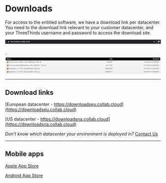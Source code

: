 # Downloads

For access to the entitled software, we have a download link per datacenter.
You need to the download link relevant to your customer datacenter, and your ThreeThirds username and password to access the download site.

![Verse Status](/assets/images/screen-shots/help/downloads-eu.png)

---

## Download links

[European datacenter - https://downloadseu.collab.cloud](https://downloadseu.collab.cloud)

[US datacenter - https://downloadsna.collab.cloud](https://downloadsna.collab.cloud)

*Don't know which datacenter your environment is deployed in?* [Contact Us](mailto:support@collab.cloud)

---

## Mobile apps

[Apple App Store](https://apps.apple.com/us/app/hcl-connections/id450533489)

[Android App Store](https://play.google.com/store/apps/details?id=com.ibm.lotus.connections.mobile&hl=en)
